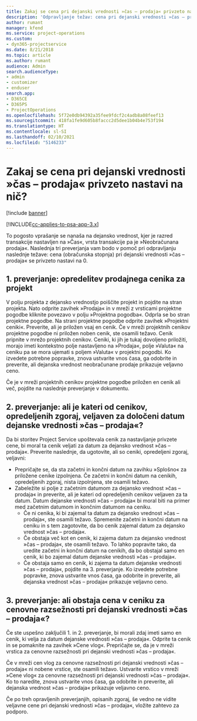 ```yaml
---
title: Zakaj se cena pri dejanski vrednosti »čas – prodaja« privzeto nastavi na nič?
description: 'Odpravljanje težav: cena pri dejanski vrednosti »čas – prodaja« se privzeto nastavi na 0.'
author: rumant
manager: kfend
ms.service: project-operations
ms.custom:
- dyn365-projectservice
ms.date: 8/21/2018
ms.topic: article
ms.author: rumant
audience: Admin
search.audienceType:
- admin
- customizer
- enduser
search.app:
- D365CE
- D365PS
- ProjectOperations
ms.openlocfilehash: 5f72e0db94392a35fee9fdcf2c4adb8a08feef13
ms.sourcegitcommit: 418fa1fe9d605b8faccc2d5dee1b04b4e753f194
ms.translationtype: HT
ms.contentlocale: sl-SI
ms.lasthandoff: 02/10/2021
ms.locfileid: "5146233"
---
```

# <a name="why-is-price-defaulting-to-zero-on-time-sales-actuals"></a>Zakaj se cena pri dejanski vrednosti »čas – prodaja« privzeto nastavi na nič?

[!include [banner](../includes/psa-now-project-operations.md)]

[!INCLUDE[cc-applies-to-psa-app-3.x](../includes/cc-applies-to-psa-app-3x.md)]

To pogosto vprašanje se nanaša na dejansko vrednost, kjer je razred transakcije nastavljen na »Čas«, vrsta transakcije pa je »Neobračunana prodaja«. Naslednja tri preverjanja vam bodo v pomoč pri odpravljanju naslednje težave: cena (obračunska stopnja) pri dejanski vrednosti »čas – prodaja« se privzeto nastavi na 0.

## <a name="check-1-identify-the-sales-price-list-for-the-project"></a>1. preverjanje: opredelitev prodajnega cenika za projekt

V polju projekta z dejansko vrednostjo poiščite projekt in pojdite na stran projekta. Nato odprite zavihek »Prodaja« in v mreži z vrsticami projektne pogodbe kliknite povezavo v polju »Projektna pogodba«. Odprla se bo stran projektne pogodbe. Na strani projektne pogodbe odprite zavihek »Projektni ceniki«. Preverite, ali je priložen vsaj en cenik. Če v mreži projektnih cenikov projektne pogodbe ni priložen noben cenik, ste osamili težavo. Cenik pripnite v mrežo projektnih cenikov. Ceniki, ki jih je tukaj dovoljeno priložiti, morajo imeti kontekstno polje nastavljeno na »Prodaja«, polje »Valuta« na ceniku pa se mora ujemati s poljem »Valuta« v projektni pogodbi. Ko izvedete potrebne popravke, znova ustvarite vnos časa, ga odobrite in preverite, ali dejanska vrednost neobračunane prodaje prikazuje veljavno ceno. 

Če je v mreži projektnih cenikov projektne pogodbe priložen en cenik ali več, pojdite na naslednje preverjanje v dokumentu.

## <a name="check-2-are-any-of-the-price-lists-identified-above-valid-for-the-specific-date-of-the-time-sales-actual"></a>2. preverjanje: ali je kateri od cenikov, opredeljenih zgoraj, veljaven za določeni datum dejanske vrednosti »čas – prodaja«?

Da bi storitev Project Service upoštevala cenik za nastavljanje privzete cene, bi moral ta cenik veljati za datum za dejansko vrednost »čas – prodaja«. Preverite naslednje, da ugotovite, ali so ceniki, opredeljeni zgoraj, veljavni:
- Prepričajte se, da sta začetni in končni datum na zavihku »Splošno« za priložene cenike izpolnjena. Če začetni in končni datum na cenikih, opredeljenih zgoraj, nista izpolnjena, ste osamili težavo. 
- Zabeležite si polje z začetnim datumom za dejansko vrednost »čas – prodaja« in preverite, ali je kateri od opredeljenih cenikov veljaven za ta datum. Datum dejanske vrednosti »čas – prodaja« bi moral biti na primer med začetnim datumom in končnim datumom na ceniku. 
    - Če ni cenika, ki bi zajemal ta datum za dejansko vrednost »čas – prodaja«, ste osamili težavo. Spremenite začetni in končni datum na ceniku in s tem zagotovite, da bo cenik zajemal datum za dejansko vrednost »čas – prodaja«. 
    - Če obstaja več kot en cenik, ki zajema datum za dejansko vrednost »čas – prodaja«, ste osamili težavo. To lahko popravite tako, da uredite začetni in končni datum na cenikih, da bo obstajal samo en cenik, ki bo zajemal datum dejanske vrednosti »čas – prodaja«. 
    - Če obstaja samo en cenik, ki zajema ta datum dejanske vrednosti »čas – prodaja«, pojdite na 3. preverjanje.
Ko izvedete potrebne popravke, znova ustvarite vnos časa, ga odobrite in preverite, ali dejanska vrednost »čas – prodaja« prikazuje veljavno ceno.

## <a name="check-3-is-there-a-price-in-the-price-list-for-the-pricing-dimensions-on-the-time-sales-actual"></a>3. preverjanje: ali obstaja cena v ceniku za cenovne razsežnosti pri dejanski vrednosti »čas – prodaja«?

Če ste uspešno zaključili 1. in 2. preverjanje, bi morali zdaj imeti samo en cenik, ki velja za datum dejanske vrednosti »čas – prodaja«. Odprite ta cenik in se pomaknite na zavihek »Cene vlog«. Prepričajte se, da je v mreži vrstica za cenovne razsežnosti pri dejanski vrednosti »čas – prodaja«.

Če v mreži cen vlog za cenovne razsežnosti pri dejanski vrednosti »čas – prodaja« ni nobene vrstice, ste osamili težavo. Ustvarite vrstico v mreži »Cene vlog« za cenovne razsežnosti pri dejanski vrednosti »čas – prodaja«. Ko to naredite, znova ustvarite vnos časa, ga odobrite in preverite, ali dejanska vrednost »čas – prodaja« prikazuje veljavno ceno.

Če po treh opravljenih preverjanjih, opisanih zgoraj, še vedno ne vidite veljavne cene pri dejanski vrednosti »čas – prodaja«, vložite zahtevo za podporo. 

